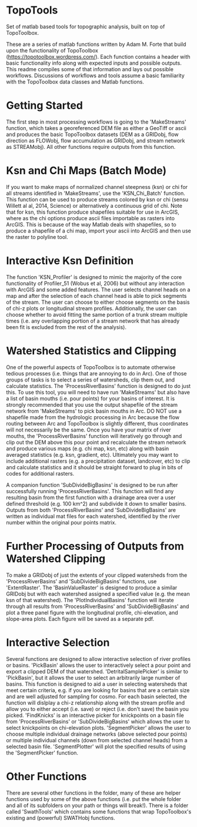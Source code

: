 # TopoTools
Set of matlab based tools for topographic analysis, built on top of TopoToolbox.

These are a series of matlab functions written by Adam M. Forte that build upon the functionality of TopoToolbox (https://topotoolbox.wordpress.com/). Each function contains a header with basic functionality info along with expected inputs and possible outputs. This readme compiles some of that information and lays out possible workflows. Discussions of workflows and tools assume a basic familiarity with the TopoToolbox data classes and Matlab functions.

# Getting Started
The first step in most processing workflows is going to the 'MakeStreams' function, which takes a georeferenced DEM file as either a GeoTiff or ascii and produces the basic TopoToolbox datasets (DEM as a GRIDobj, flow direction as FLOWobj, flow accumulation as GRIDobj, and stream network as STREAMobj). All other functions require outputs from this function.


# Ksn and Chi Maps (Batch Mode)
If you want to make maps of normalized channel steepness (ksn) or chi for all streams identified in 'MakeStreams', use the 'KSN_Chi_Batch' function. This function can be used to produce streams colored by ksn or chi (sensu Willett al al, 2014, Science) or alternatively a continuous grid of chi. Note that for ksn, this function produce shapefiles suitable for use in ArcGIS, where as the chi options produce ascii files importable as rasters into ArcGIS. This is because of the way Matlab deals with shapefiles, so to produce a shapefile of a chi map, import your ascii into ArcGIS and then use the raster to polyline tool.

# Interactive Ksn Definition
The function 'KSN_Profiler' is designed to mimic the majority of the core functionality of Profiler_51 (Wobus et al, 2006) but without any interaction with ArcGIS and some added features. The user selects channel heads on a map and after the selection of each channel head is able to pick segments of the stream. The user can choose to either choose segments on the basis of chi-z plots or longitudinal stream profiles. Additionally, the user can choose whether to avoid fitting the same portion of a trunk stream multiple times (i.e. any overlapping portion of a stream network that has already been fit is excluded from the rest of the analysis).

# Watershed Statistics and Clipping
One of the powerful aspects of TopoToolbox is to automate otherwise tedious processes (i.e. things that are annoying to do in Arc). One of those groups of tasks is to select a series of watersheds, clip them out, and calculate statistics. The 'ProcessRiverBasins' function is designed to do just this. To use this tool, you will need to have run 'MakeStreams' but also have a list of basin mouths (i.e. pour points) for your basins of interest. It is strongly recommended that you use the output shapefile of the stream network from 'MakeStreams' to pick basin mouths in Arc. DO NOT use a shapefile made from the hydrologic processing in Arc because the flow routing between Arc and TopoToolbox is slightly different, thus coordinates will not necessarily be the same. Once you have your matrix of river mouths, the 'ProcessRiverBasins' function will iteratively go through and clip out the DEM above this pour point and recalculate the stream network and produce various maps (e.g. chi map, ksn, etc) along with basin averaged statistics (e.g. ksn, gradient, etc). Ultimately you may want to include additional rasters (e.g. a precipitation dataset, landcover, etc) to clip and calculate statistics and it should be straight forward to plug in bits of codes for additional rasters. 

A companion function 'SubDivideBigBasins' is designed to be run after successfully running 'ProcessRiverBasins'. This function will find any resulting basin from the first function with a drainage area over a user defined threshold  (e.g. 100 km^2) and subdivide it down to smaller basins. Outputs from both 'ProcessRiverBasins' and 'SubDivideBigBasins' are written as individual mat files for each watershed, identified by the river number within the original pour points matrix.

# Further Processing of Outputs from Watershed Clipping
To make a GRIDobj of just the extents of your clipped watersheds from the 'ProcessRiverBasins' and 'SubDivideBigBasins' functions, use 'ExtentRaster'. The 'BasinValueRaster' is designed to produce a similar GRIDobj but with each watershed assigned a specified value (e.g. the mean ksn of that watershed). The 'PlotIndividualBasins' function will iterate through all results from 'ProcessRiverBasins' and 'SubDivideBigBasins' and plot a three panel figure with the longitudinal profile, chi-elevation, and slope-area plots. Each figure will be saved as a separate pdf.

# Interactive Selection 
Several functions are designed to allow interactive selection of river profiles or basins. 'PickBasin' allows the user to interactively select a pour point and export a clipped DEM of that watershed. 'DetritalSamplePicker' is similar to 'PickBasin', but it allows the user to select an arbitrarily large number of basins. This function is designed to aid a user in selecting watersheds that meet certain criteria, e.g. if you are looking for basins that are a certain size and are well adjusted for sampling for cosmo. For each basin selected, the function will dislplay a chi-z relationship along with the stream profile and allow you to either accept (i.e. save) or reject (i.e. don't save) the basin you picked. 'FindKnicks' is an interactive picker for knickpoints on a basin file from 'ProcessRiverBasins' or 'SubDivideBigBasins' which allows the user to select knickpoints on chi-elevation plots. 'SegmentPicker' allows the user to choose multiple individual drainage networks (above selected pour points) or multiple individual channels (down from selected channel heads) from a selected basin file. 'SegmentPlotter' will plot the specified results of using the 'SegmentPicker' function.

# Other Functions
There are several other functions in the folder, many of these are helper functions used by some of the above functions (i.e. put the whole folder and all of its subfolders on your path or things will break!). There is a folder called 'SwathTools' which contains some functions that wrap TopoToolbox's existing and (powerful) SWATHobj functions.
